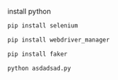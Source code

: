 install python

```sh
pip install selenium
```

```sh
pip install webdriver_manager
```

```sh
pip install faker
```

```sh
python asdadsad.py
```